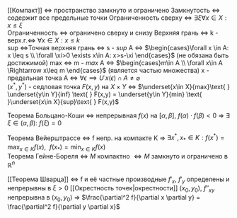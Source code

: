 
[[Компакт]] <=> пространство замкнуто и ограничено
Замкнутость <=> содержит все предельные точки
Ограниченность сверху <=> $\exists \xi \forall x\in X: x\leq \xi$   
Ограниченность <=> ограничено сверху и снизу
Верхняя  грань <=> k - верх.г.$\iff$  $\forall x\in X: x\leq k$     
sup <=>Точная верхняя грань <=> s - $sup$ A $\iff$ $\begin{cases}\forall x \in A: x \leq s \\ \forall \xi>0  \exists x\in A: x>s-\xi \end{cases}$    (не обязана быть достижимой)
max <=> m - $max$ A <=> $\begin{cases}m\in A \\  \forall x\in A \Rightarrow x\leq m \end{cases}$  (является частью множества) 
x - предельная точка A <=> $\forall \epsilon \implies  U˙{x}(\epsilon) \cap A \neq \varnothing$   
$(x^*,y^*)$ - седловая точка $F(x,y)$  на $X \times Y$  $\iff$  $\underset{x\in X}{max}\text{ } \underset{y\in Y}{inf} \text{ } F(x,y) = \underset{y\in Y}{min} \text{ }\underset{x\in X}{sup}\text{ } F(x,y)$  

Теорема Больцано-Коши $\iff$  непрерывная $f(x)$ на $[\alpha, \beta]$, $f(\alpha) \cdot f(\beta) < 0$ $\Rightarrow$ $\exists$ $\xi \in (\alpha, \beta)$: $f(\xi) = 0$

Теорема Вейерштрассе $\iff$ f непр. на компакте K $\Rightarrow$ $\exists x^*, x_* \in K : f(x^*) = \max_{x \in K} f(x), ~~ f(x_*) = \min_{x \in K} f(x)$  
Теорема Гейне-Бореля <=>  $M \text{ компактно } \iff M \text{ замкнуто и ограничено в } \mathbb{R}^n$

[[Теорема Шварца]] $\iff$ f и её частные производные $f'_x$, $f'_y$ определены и непрерывны в $\xi>0$ [[Окрестность точек|окрестности]] $(x_0,y_0)$,  $f''_{xy}$ непрерывна в $(x_0,y_0)$ $\Rightarrow$  $\frac{\partial^2  f}{\partial x \partial y} = \frac{\partial^2 f}{\partial y \partial x}$ 



